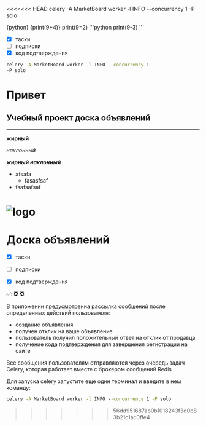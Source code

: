 <<<<<<< HEAD
celery -A MarketBoard worker -l INFO --concurrency 1 
-P solo

{python} {print(9+4)}
print(9=2)
'''python
print(9-3)
'''

-[x] таски
-[ ] подписки
-[x] код подтверждения

```cmd
celery -A MarketBoard worker -l INFO --concurrency 1 
-P solo
```
# Привет
## Учебный проект доска объявлений
____

**жирный**

*наклонный*

***жирный наклонный***

* afsafa
  * fasasfsaf
* fsafsafsaf

![logo]()
=======
# Доска объявлений

- [x] таски

- [ ] подписки

- [x] код подтверждения

✅:
❎
❎

В приложении предусмотренна рассылка сообщений после определенных действий пользователя:
* создание объявления
* получен отклик на ваше объявление
* пользователь получил положительный ответ на отклик от продавца
* получение кода подтверждения для завершения регистрации на сайте

Все сообщения пользователям отправляются через очередь задач Celery, которая работает вместе с брокером сообщений Redis

Для запуска celery запустите еще один терминал и введите в нем команду:
```cmd
celery -A MarketBoard worker -l INFO --concurrency 1 -P solo
```
>>>>>>> 56dd951687ab0b1018243f3d0b83b21c1ac0ffe4
